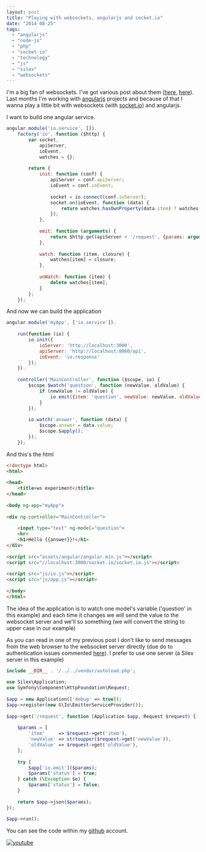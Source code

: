 ```yaml
---
layout: post
title: "Playing with websockets, angularjs and socket.io"
date: "2014-08-25"
tags: 
  - "angularjs"
  - "node-js"
  - "php"
  - "socket-io"
  - "technology"
  - "js"
  - "silex"
  - "websockets"
---
```


I'm a big fan of websockets. I've got various post about them ([here](http://gonzalo123.com/2013/12/24/integrating-websockets-with-php-applications-silex-and-socket-io-playing-together/ "Integrating WebSockets with PHP applications. Silex and socket.io playing together."), [here](http://gonzalo123.com/2011/05/09/real-time-monitoring-php-applications-with-websockets-and-node-js/ "Real time monitoring PHP applications with websockets and node.js")). Last months I'm working with [angularjs](https://angularjs.org/) projects and because of that I wanna play a little bit with websockets (with [socket.io](http://socket.io/)) and angularjs.

I want to build one angular service. 

```javascript
angular.module('io.service', []).
    factory('io', function ($http) {
        var socket,
            apiServer,
            ioEvent,
            watches = {};
 
        return {
            init: function (conf) {
                apiServer = conf.apiServer;
                ioEvent = conf.ioEvent;
 
                socket = io.connect(conf.ioServer);
                socket.on(ioEvent, function (data) {
                    return watches.hasOwnProperty(data.item) ? watches[data.item](data) : null;
                });
            },
 
            emit: function (arguments) {
                return $http.get(apiServer + '/request', {params: arguments});
            },
 
            watch: function (item, closure) {
                watches[item] = closure;
            },
 
            unWatch: function (item) {
                delete watches[item];
            }
        };
    });
```

And now we can build the application 
```javascript
angular.module('myApp', ['io.service']).
 
    run(function (io) {
        io.init({
            ioServer: 'http://localhost:3000',
            apiServer: 'http://localhost:8080/api',
            ioEvent: 'io.response'
        });
    }).
 
    controller('MainController', function ($scope, io) {
        $scope.$watch('question', function (newValue, oldValue) {
            if (newValue != oldValue) {
                io.emit({item: 'question', newValue: newValue, oldValue: oldValue});
            }
        });
 
        io.watch('answer', function (data) {
            $scope.answer = data.value;
            $scope.$apply();
        });
    });
```

And this's the html 
```html
<!doctype html>
<html>
 
<head>
    <title>ws experiment</title>
</head>
 
<body ng-app="myApp">
 
<div ng-controller="MainController">
 
    <input type="text" ng-model="question">
    <hr>
    <h1>Hello {{answer}}!</h1>
</div>
 
<script src="assets/angular/angular.min.js"></script>
<script src="//localhost:3000/socket.io/socket.io.js"></script>
 
<script src="js/io.js"></script>
<script src="js/app.js"></script>
 
</body>
</html>
```

The idea of the application is to watch one model's variable ('question' in this example) and each time it changes we will send the value to the websocket server and we'll so something (we will convert the string to upper case in our example)

As you can read in one of my previous post I don't like to send messages from the web browser to the websocket server directly (due do to authentication issues commented [here](http://gonzalo123.com/2013/12/24/integrating-websockets-with-php-applications-silex-and-socket-io-playing-together/ "Integrating WebSockets with PHP applications. Silex and socket.io playing together.")). I prefer to use one server (a Silex server in this example)

```php
include __DIR__ . '/../../vendor/autoload.php';
 
use Silex\Application;
use Symfony\Component\HttpFoundation\Request;
 
$app = new Application(['debug' => true]);
$app->register(new G\Io\EmitterServiceProvider());
 
$app->get('/request', function (Application $app, Request $request) {
 
    $params = [
        'item'     => $request->get('item'),
        'newValue' => strtoupper($request->get('newValue')),
        'oldValue' => $request->get('oldValue'),
    ];
 
    try {
        $app['io.emit']($params);
        $params['status'] = true;
    } catch (\Exception $e) {
        $params['status'] = false;
    }
 
    return $app->json($params);
});
 
$app->run();
```

You can see the code within my [github](https://github.com/gonzalo123/wsexperiment) account.

[![youtube](https://img.youtube.com/vi/8gTZ2kYTx8U/0.jpg)](https://www.youtube.com/watch?v=8gTZ2kYTx8U)

